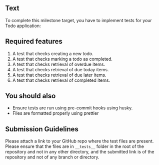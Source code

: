 ## Text

To complete this milestone target, you have to implement tests for your Todo application:

## Required features

1. A test that checks creating a new todo.
2. A test that checks marking a todo as completed.
3. A test that checks retrieval of overdue items.
4. A test that checks retrieval of due today items.
5. A test that checks retrieval of due later items.
6. A test that checks retrieval of completed items.

## You should also

* Ensure tests are run using pre-commit hooks using husky.
* Files are formatted properly using prettier

## Submission Guidelines

Please attach a link to your GitHub repo where the test files are present. Please ensure that the files are in `__tests__` folder in the root of the repository and not in any other directory, and the submitted link is of the repository and not of any branch or directory.
